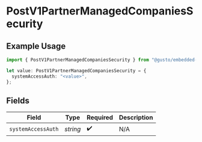 # PostV1PartnerManagedCompaniesSecurity

## Example Usage

```typescript
import { PostV1PartnerManagedCompaniesSecurity } from "@gusto/embedded-api/models/operations";

let value: PostV1PartnerManagedCompaniesSecurity = {
  systemAccessAuth: "<value>",
};
```

## Fields

| Field              | Type               | Required           | Description        |
| ------------------ | ------------------ | ------------------ | ------------------ |
| `systemAccessAuth` | *string*           | :heavy_check_mark: | N/A                |